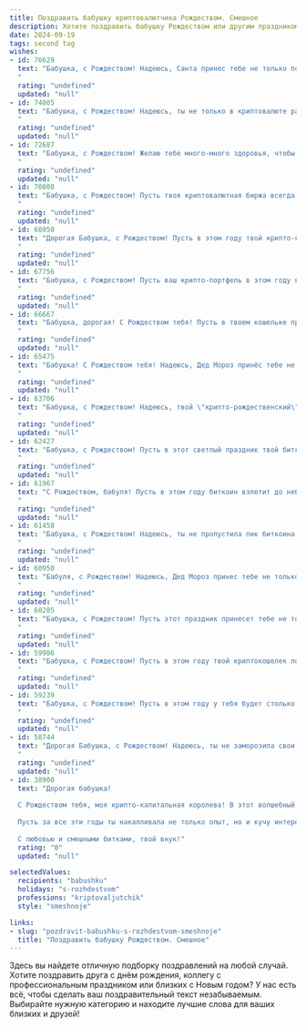 ```yaml
---
title: Поздравить бабушку криптовалютчика Рождеством. Смешное
description: Хотите поздравить бабушку Рождеством или другим праздником? Наш ИИ создаст незабываемое поздравление, а вы обязательно выделитесь среди других.  
date: 2024-09-19
tags: second tag
wishes:
- id: 76629
  text: "Бабушка, с Рождеством! Надеюсь, Санта принес тебе не только подарки, но и пару биткоинов. Пусть твой 2024 год будет таким же прибыльным, как последний майнинг-бум! 😅
  "
  rating: "undefined"
  updated: "null"
- id: 74005
  text: "Бабушка, с Рождеством! Надеюсь, ты не только в криптовалюте разбираешься, но и в том, как накрыть праздничный стол! 😉🎉
  "
  rating: "undefined"
  updated: "null"
- id: 72687
  text: "Бабушка, с Рождеством! Желаю тебе много-много здоровья, чтобы ты могла крутить майнинг так же бодро, как и биткоин! 🎉💸🥳
  "
  rating: "undefined"
  updated: "null"
- id: 70808
  text: "Бабушка, с Рождеством! Пусть твоя криптовалютная биржа всегда будет на подъеме, а майнинг приносит тебе не только монеты, но и миллионы лайков от внуков! 🎄💰✨
  "
  rating: "undefined"
  updated: "null"
- id: 68950
  text: "Дорогая Бабушка, с Рождеством! Пусть в этом году твой крипто-кошелек будет полнее, чем мешок Деда Мороза, и пусть твоя прибыль будет больше, чем число биткоинов на Луне! 🎄🎁🚀
  "
  rating: "undefined"
  updated: "null"
- id: 67756
  text: "Бабушка, с Рождеством! Пусть ваш крипто-портфель в этом году взлетит выше, чем самая высокая елка, а биткоин подарит вам столько радости, сколько внуки! 🥳🎄
  "
  rating: "undefined"
  updated: "null"
- id: 66667
  text: "Бабушка, дорогая! С Рождеством тебя! Пусть в твоем кошельке прибавляются не только тортики от внуков, но и сатоши!  😉 И чтобы котики, как всегда, были в шоколаде, а ты - в крипте!
  "
  rating: "undefined"
  updated: "null"
- id: 65475
  text: "Бабушка! С Рождеством тебя! Надеюсь, Дед Мороз принёс тебе не только подарки, но и пару биткоинов. 😉 Пусть крипта растёт, а ты будешь здоровой и богатой! 🎉🎄
  "
  rating: "undefined"
  updated: "null"
- id: 63706
  text: "Бабушка, с Рождеством! Надеюсь, твой \"крипто-рождественский\" стол будет ломиться от биткоинов и эфира! 😉🎄
  "
  rating: "undefined"
  updated: "null"
- id: 62427
  text: "Бабушка, с Рождеством! Пусть в этот светлый праздник твой биткоин взлетит до небес, а эфир не остынет никогда! 🎄🎅🚀
  "
  rating: "undefined"
  updated: "null"
- id: 61967
  text: "С Рождеством, бабуля! Пусть в этом году биткоин взлетит до небес, а майнинг будет стабильным и прибыльным!
  "
  rating: "undefined"
  updated: "null"
- id: 61458
  text: "Бабушка, с Рождеством! Надеюсь, ты не пропустила пик биткоина и уже вложилась в новый перспективный альткоин?  😉 Пусть в новом году твои инвестиции будут прибыльными, а внуки - щедрыми!  ❤️
  "
  rating: "undefined"
  updated: "null"
- id: 60950
  text: "Бабуля, с Рождеством! Надеюсь, Дед Мороз принес тебе не только теплое одеяло, но и пару биткоинов, чтобы ты могла вкладывать в метавселенную, вместо того, чтобы вязать носки! 😜
  "
  rating: "undefined"
  updated: "null"
- id: 60205
  text: "Бабушка, с Рождеством! Пусть этот праздник принесет тебе не только праздничное настроение, но и пару биткоинов под елку! Пусть твоя крипто-инвестиционная стратегия будет такой же удачной, как твои борщи!
  "
  rating: "undefined"
  updated: "null"
- id: 59986
  text: "Бабушка, с Рождеством! Пусть в этом году твой криптокошелек ломится от биткоинов, а эфир не падает ниже 10 тысяч долларов! 🎄🤑
  "
  rating: "undefined"
  updated: "null"
- id: 59239
  text: "Бабушка, с Рождеством! Пусть в этом году у тебя будет столько биткоинов, сколько ворон на картине \"Птицы на пруду\" Клода Моне! 😂
  "
  rating: "undefined"
  updated: "null"
- id: 58744
  text: "Дорогая Бабушка, с Рождеством! Надеюсь, ты не заморозила свои биткоины на морозе! 🤣 Желаю тебе праздничного настроения и чтобы твой портфель  рос быстрее, чем цены на мандарины! 🍊💰
  "
  rating: "undefined"
  updated: "null"
- id: 38900
  text: "Дорогая бабушка!
  
  С Рождеством тебя, моя крипто-капитальная королева! В этот волшебный день хочу, чтобы все твои мечты были не только на блокчейне, но и исполнились в реальной жизни! Пусть из кошелька счастья криптовалюты сыплются, как снег, а заботы умножаются на ноль!
  
  Пусть за все эти годы ты накапливала не только опыт, но и кучу интересных историй, которые даже Bitcoin позавидует. Желаю удачи в трейдинге, но помни: иногда лучше держать свои активы не в интернете, а на кондитерском столе — пирожки же не так быстро обесценятся!
  
  С любовью и смешными битками, твой внук!"
  rating: "0"
  updated: "null"

selectedValues:
  recipients: "babushku"
  holidays: "s-rozhdestvom"
  professions: "kriptovaljutchik"
  style: "smeshnoje"

links:
- slug: "pozdravit-babushku-s-rozhdestvom-smeshnoje"
  title: "Поздравить бабушку Рождеством. Смешное"
---
```


Здесь вы найдете отличную подборку поздравлений на любой случай. 
Хотите поздравить друга с днём рождения, коллегу с профессиональным праздником или близких с Новым годом? У нас есть всё, чтобы сделать ваш поздравительный текст незабываемым. Выбирайте нужную категорию и находите лучшие слова для ваших близких и друзей!
